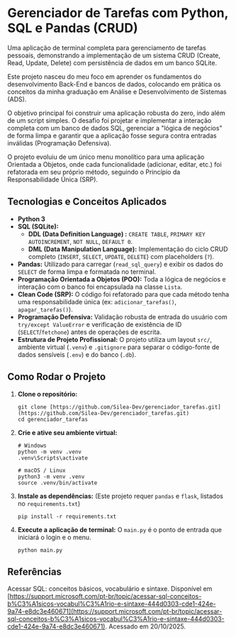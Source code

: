# Gerenciador de Tarefas com Python, SQL e Pandas (CRUD)

Uma aplicação de terminal completa para gerenciamento de tarefas pessoais, demonstrando a implementação de um sistema CRUD (Create, Read, Update, Delete) com persistência de dados em um banco SQLite.

Este projeto nasceu do meu foco em aprender os fundamentos do desenvolvimento Back-End e bancos de dados, colocando em prática os conceitos da minha graduação em Análise e Desenvolvimento de Sistemas (ADS).

O objetivo principal foi construir uma aplicação robusta do zero, indo além de um script simples. O desafio foi projetar e implementar a interação completa com um banco de dados SQL, gerenciar a "lógica de negócios" de forma limpa e garantir que a aplicação fosse segura contra entradas inválidas (Programação Defensiva).

O projeto evoluiu de um único menu monolítico para uma aplicação Orientada a Objetos, onde cada funcionalidade (adicionar, editar, etc.) foi refatorada em seu próprio método, seguindo o Princípio da Responsabilidade Única (SRP).

## Tecnologias e Conceitos Aplicados

* **Python 3**
* **SQL (SQLite):**
  * **DDL (Data Definition Language) :** `CREATE TABLE`, `PRIMARY KEY AUTOINCREMENT`, `NOT NULL`, `DEFAULT 0`.
  * **DML (Data Manipulation Language):** Implementação do ciclo CRUD completo (`INSERT`, `SELECT`, `UPDATE`, `DELETE`) com placeholders (`?`).
* **Pandas:** Utilizado para carregar (`read_sql_query`) e exibir os dados do `SELECT` de forma limpa e formatada no terminal.
* **Programação Orientada a Objetos (POO):** Toda a lógica de negócios e interação com o banco foi encapsulada na classe `Lista`.
* **Clean Code (SRP):** O código foi refatorado para que cada método tenha uma responsabilidade única (ex: `adicionar_tarefas()`, `apagar_tarefas()`).
* **Programação Defensiva:** Validação robusta de entrada do usuário com `try/except ValueError` e verificação de existência de ID (`SELECT`/`fetchone`) antes de operações de escrita.
* **Estrutura de Projeto Profissional:** O projeto utiliza um layout `src/`, ambiente virtual (`.venv`) e `.gitignore` para separar o código-fonte de dados sensíveis (`.env`) e do banco (`.db`).

## Como Rodar o Projeto

1. **Clone o repositório:**
   ```
   git clone [https://github.com/Silea-Dev/gerenciador_tarefas.git](https://github.com/Silea-Dev/gerenciador_tarefas.git)
   cd gerenciador_tarefas
   ```
2. **Crie e ative seu ambiente virtual:**
   ```
   # Windows
   python -m venv .venv
   .venv\Scripts\activate

   # macOS / Linux
   python3 -m venv .venv
   source .venv/bin/activate
   ```
3. **Instale as dependências:**
   (Este projeto requer `pandas` e `flask`, listados no `requirements.txt`)
   ```
   pip install -r requirements.txt
   ```
4. **Execute a aplicação de terminal:**
   O `main.py` é o ponto de entrada que iniciará o login e o menu.
   ```
   python main.py
   ```

## Referências

Acessar SQL: conceitos básicos, vocabulário e sintaxe. Disponível em [https://support.microsoft.com/pt-br/topic/acessar-sql-conceitos-b%C3%A1sicos-vocabul%C3%A1rio-e-sintaxe-444d0303-cde1-424e-9a74-e8dc3e460671](https://support.microsoft.com/pt-br/topic/acessar-sql-conceitos-b%C3%A1sicos-vocabul%C3%A1rio-e-sintaxe-444d0303-cde1-424e-9a74-e8dc3e460671). Acessado em 20/10/2025.
